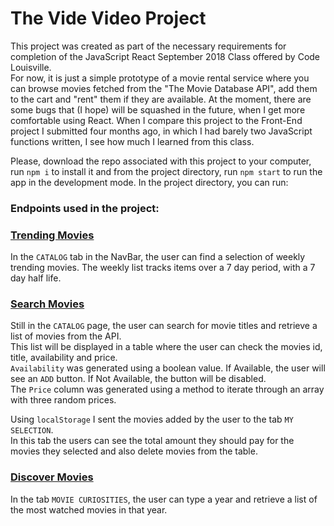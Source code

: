 # The Vide Video Project

This project was created as part of the necessary requirements for completion of the JavaScript React September 2018 Class offered by Code Louisville.<br>
For now, it is just a simple prototype of a movie rental service where you can browse movies fetched from the "The Movie Database API", add them to the cart and "rent" them if they are available.
At the moment, there are some bugs that (I hope) will be squashed in the future, when I get more comfortable using React.
When I compare this project to the Front-End project I submitted four months ago, in which I had barely two JavaScript functions written, I see how much I learned from this class.

Please, download the repo associated with this project to your computer, run `npm i` to install it and from the project directory, run `npm start` to run the app in the development mode.
In the project directory, you can run:

### Endpoints used in the project:

### [Trending Movies](https://developers.themoviedb.org/3/trending/get-trending)

In the `CATALOG` tab in the NavBar, the user can find a selection of weekly trending movies. The weekly list tracks items over a 7 day period, with a 7 day half life.

### [Search Movies](https://developers.themoviedb.org/3/search/search-movies)

Still in the `CATALOG` page, the user can search for movie titles and retrieve a list of movies from the API.<br>
This list will be displayed in a table where the user can check the movies id, title, availability and price.<br>
`Availability` was generated using a boolean value. If Available, the user will see an `ADD` button. If Not Available, the button will be disabled.<br>
The `Price` column was generated using a method to iterate through an array with three random prices.<br>

Using `localStorage` I sent the movies added by the user to the tab `MY SELECTION`.<br>
In this tab the users can see the total amount they should pay for the movies they selected and also delete movies from the table.

### [Discover Movies](https://developers.themoviedb.org/3/discover/movie-discover)

In the tab `MOVIE CURIOSITIES`, the user can type a year and retrieve a list of the most watched movies in that year.
